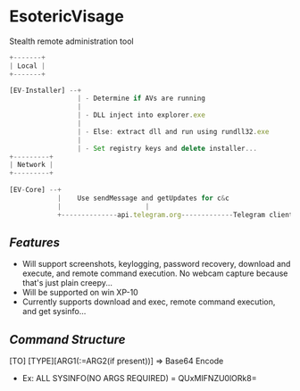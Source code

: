 # EsotericVisage
Stealth remote administration tool 
```javascript
+-------+
| Local |
+-------+

[EV-Installer] --+
                 | - Determine if AVs are running
                 |
                 | - DLL inject into explorer.exe
                 |
                 | - Else: extract dll and run using rundll32.exe
                 |
                 | - Set registry keys and delete installer...
+---------+      
| Network | 
+---------+              
           
[EV-Core] --+ 
            |    Use sendMessage and getUpdates for c&c
            |                     | 
            +--------------api.telegram.org-------------Telegram client
```
*Features*
----------
* Will support screenshots, keylogging, password recovery, download and execute, and remote command execution. No webcam capture because that's just plain creepy...
* Will be supported on win XP-10
* Currently supports download and exec, remote command execution, and get sysinfo... 


*Command Structure*
-----------
[TO] [TYPE][ARG1(:=ARG2(if present))] => Base64 Encode

* Ex: ALL SYSINFO(NO ARGS REQUIRED) = QUxMIFNZU0lORk8=  


